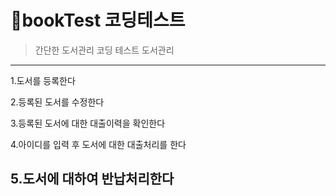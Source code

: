 # 📙bookTest 코딩테스트
> 간단한 도서관리 코딩 테스트
>도서관리
------------
 1.도서를 등록한다
 
 2.등록된 도서를 수정한다
 
 3.등록된 도서에 대한 대출이력을 확인한다
 
 4.아이디를 입력 후 도서에 대한 대출처리를 한다
 
 5.도서에 대하여 반납처리한다
------------

